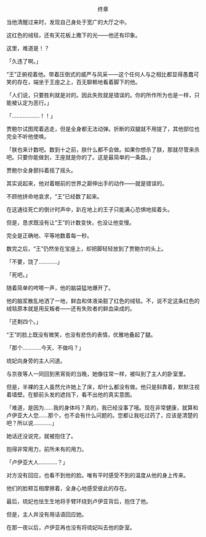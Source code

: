 <p align="center">终章</p>

当他清醒过来时，发现自己身处于宽广的大厅之中。

这红色的绒毯，还有天花板上撒下的光——他还有印象。

这里，难道是！？

「久违了啊。」

“王”正俯视着他。带着压倒式的威严与风采——这个任何人与之相比都显得愚蠢可笑的存在，端坐于王座之上，百无聊赖地看着脚下的他。

「人们说，只要胜利就是对的。因此失败就是错误的。你的所作所为也是一样，只能被认定为恶行。」

「………………！！」

贾鲍尔试图爬着逃走，但是全身都无法动弹。折断的双腿就不用提了，其他部位也完全不听他使唤。

「朕也来计数吧。数到十之前，朕什么都不会做。如果你想杀了朕，那就尽管来杀吧。只要你能做到，王座就是你的了。这是最简单的一条路。」

贾鲍尔全身颤抖着摇了摇头。

其实说起来，他对着眼前的世界之巅伸出手的动作——就是错误的。

不顾他拼命地哀求，“王”已经数了起来。

在这通往死亡的倒计时声中，趴在地上的王子只能满心恐惧地摇着头。

但是，恳求既没有让“王”的计数变快，也没让他变慢。

完全是正确地、平等地数着每一秒。

数完之后，“王”仍然坐在宝座上，却把脚轻轻放到了贾鲍尔的头上。

「不要，饶了…………」

「死吧。」

随着简单的咵嚓一声，他的脑袋猛地爆开了。

他的脑浆散乱地洒了一地，鲜血和体液染脏了红色的绒毯。不，说不定这条红色的绒毯原本就是用反叛者——还有失败者的鲜血染成的。

「还剩四个。」

“王”的脸上既没有微笑，也没有悲伤的表情，优雅地叠起了腿。

「那个…………今天、不做吗？」

琉妃向身旁的主人问道。

与京夜等人一同回到黑宵街的当晚，她像往常一样，被叫到了主人的卧室里。

但是，半裸的主人虽然允许她上了床，却什么都没有做。他只是斜靠着，默默注视着墙壁。在额前头发的遮挡下，看不出他的真实意图。

「难道，是因为……我的身体吗？真的，我已经没事了哦。现在非常健康，就算和卢伊亚大人您……那个，也不会有什么问题的。您都让我吃过药了，应该是清楚的吧？所以说…………」

她话还没说完，就被抱住了。

抱得非常用力，前所未有的用力。

「卢伊亚大人…………？」

对方没有回应，也看不到他的脸。唯有平时感受不到的温度从他的身上传来。

他们的脸颊互相摩擦着，全身心地感受彼此的存在。

最后，琉妃也怯生生地将手臂环绕到卢伊亚背后，抱住了他。

但是，主人并没有用话语回应她。

在那一夜以后，卢伊亚再也没有将琉妃叫去他的卧室。

